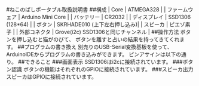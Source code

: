 <div id="top"></div>
#ねこのばしポータブル取扱説明書
##構成
| Core | ATMEGA328 |
| ファームウェア | Arduino Mini Core |
| バッテリー | CR2032 |
| ディスプレイ | SSD1306 (128*64) |
| ボタン | SKRHADE010 (上下左右押し込み)|
| スピーカ | ピエゾ素子 |
| 外部コネクタ | Grove(i2c) SSD1306と同じチャンネル |
##操作方法
ボタンを押し込むと猫がのびて、
ボタンを離すと占いの結果を持ってきてくれます。
##プログラムの書き換え
別売りのUSB-Serial変換基板を使って、ArduinoIDEからプログラムの書き込みができます。
ピンアサインは以下の通り。
##できること
###画面表示
SSD1306はi2cに接続されています。
###ボタン認識
ボタンの機能はそれぞれのGPIOに接続されています。
###スピーカ出力
スピーカはGPIOに接続されています。


